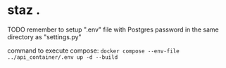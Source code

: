 # staz .

TODO remember to setup ".env" file with Postgres password in the same directory as "settings.py"

command to execute compose: `docker compose --env-file ../api_container/.env up -d --build`
